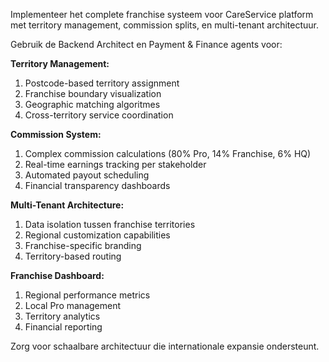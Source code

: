 Implementeer het complete franchise systeem voor CareService platform met territory management, commission splits, en multi-tenant architectuur.

Gebruik de Backend Architect en Payment & Finance agents voor:

**Territory Management:**
1. Postcode-based territory assignment
2. Franchise boundary visualization
3. Geographic matching algoritmes
4. Cross-territory service coordination

**Commission System:**
1. Complex commission calculations (80% Pro, 14% Franchise, 6% HQ)
2. Real-time earnings tracking per stakeholder
3. Automated payout scheduling
4. Financial transparency dashboards

**Multi-Tenant Architecture:**
1. Data isolation tussen franchise territories
2. Regional customization capabilities
3. Franchise-specific branding
4. Territory-based routing

**Franchise Dashboard:**
1. Regional performance metrics
2. Local Pro management
3. Territory analytics
4. Financial reporting

Zorg voor schaalbare architectuur die internationale expansie ondersteunt.
